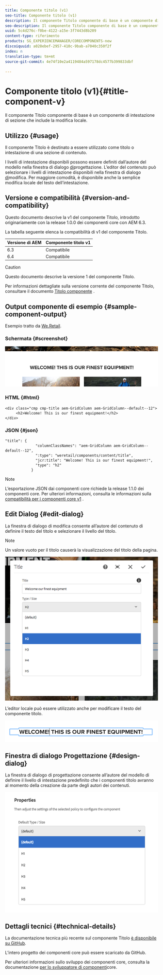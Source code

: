 ```yaml
---
title: Componente titolo (v1)
seo-title: Componente titolo (v1)
description: Il componente Titolo componente di base è un componente di intestazione di sezione che include la modifica locale.
seo-description: Il componente Titolo componente di base è un componente di intestazione di sezione che include la modifica locale.
uuid: 5c4d276c-f0be-4122-a15e-3f7443d8b209
content-type: riferimento
products: SG_EXPERIENCEMANAGER/CORECOMPONENTS-new
discoiquuid: a028ebef-2957-410c-9bab-a7040c350f2f
index: n
translation-type: tm+mt
source-git-commit: 4e74f10e2a4119484a597178dc4577b399833dbf

---
```



# Componente titolo (v1){#title-component-v}

Il componente Titolo componente di base è un componente di intestazione di sezione che include la modifica locale.

## Utilizzo {#usage}

Il componente Titolo è destinato a essere utilizzato come titolo o intestazione di una sezione di contenuto.

I livelli di intestazione disponibili possono essere definiti dall’autore del modello nella finestra di dialogo [di](title-v1.md#main-pars_title_1995166862)progettazione. L’editor del contenuto può selezionare i livelli di intestazione disponibili nella finestra di dialogo [di](title-v1.md#main-pars_title)modifica. Per maggiore comodità, è disponibile anche la semplice modifica locale del testo dell’intestazione.

## Versione e compatibilità {#version-and-compatibility}

Questo documento descrive la v1 del componente Titolo, introdotto originariamente con la release 1.0.0 dei componenti core con AEM 6.3.

La tabella seguente elenca la compatibilità di v1 del componente Titolo.

| Versione di AEM | Componente titolo v1 |
|--- |--- |
| 6.3 | Compatibile |
| 6.4 | Compatibile |

>[!CAUTION]
>
>Questo documento descrive la versione 1 del componente Titolo.
>
>Per informazioni dettagliate sulla versione corrente del componente Titolo, consultare il documento [Titolo componente](title.md) .

## Output componente di esempio {#sample-component-output}

Esempio tratto da [We.Retail](https://helpx.adobe.com/experience-manager/6-4/sites/developing/using/we-retail.html).

### Schermata {#screenshot}

![](assets/chlimage_1-36.png)

### HTML {#html}

```
<div class="cmp cmp-title aem-GridColumn aem-GridColumn--default--12">
     <h2>Welcome! This is our finest equipment!</h2>
</div>
```

### JSON {#json}

```
"title": {
              "columnClassNames": "aem-GridColumn aem-GridColumn--default--12",
              ":type": "weretail/components/content/title",
              "jcr:title": "Welcome! This is our finest equipment!",
              "type": "h2"
            }
```

>[!NOTE]
>
>L’esportazione JSON dai componenti core richiede la release 1.1.0 dei componenti core. Per ulteriori informazioni, consulta le informazioni sulla [compatibilità per i componenti core v1](versions.md#main-pars_title_236368006) .

## Edit Dialog {#edit-dialog}

La finestra di dialogo di modifica consente all’autore del contenuto di definire il testo del titolo e selezionare il livello del titolo.

>[!NOTE]
>
>Un valore vuoto per il titolo causerà la visualizzazione del titolo della pagina.

![](assets/chlimage_1-91.png)

L’editor locale può essere utilizzato anche per modificare il testo del componente titolo.

![](assets/chlimage_1-37.png)

## Finestra di dialogo Progettazione {#design-dialog}

La finestra di dialogo di progettazione consente all’autore del modello di definire il livello di intestazione predefinito che i componenti titolo avranno al momento della creazione da parte degli autori dei contenuti.

![](assets/chlimage_1-92.png)

## Dettagli tecnici {#technical-details}

La documentazione tecnica più recente sul componente Titolo [è disponibile su GitHub](https://github.com/adobe/aem-core-wcm-components/tree/master/content/src/content/jcr_root/apps/core/wcm/components/title/v1/title).

L’intero progetto dei componenti core può essere scaricato da GitHub.

Per ulteriori informazioni sullo sviluppo dei componenti core, consulta la documentazione [per lo sviluppatore di componenti](developing.md)core.
